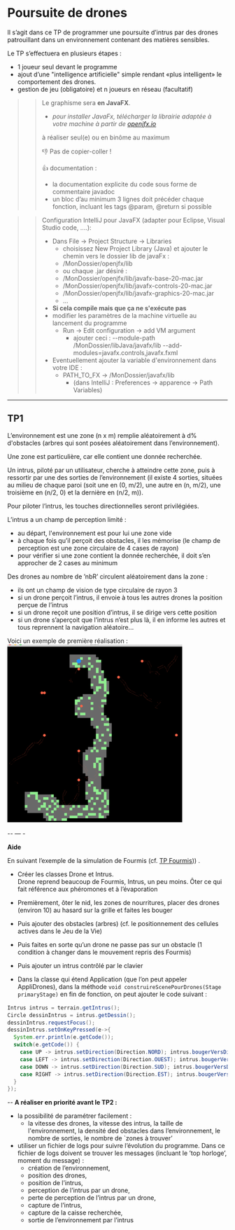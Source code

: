 # Poursuite de drones

Il s’agit dans ce TP de programmer une poursuite d’intrus par des drones patrouillant dans un environnement contenant des matières sensibles.

Le TP s’effectuera en plusieurs étapes :

 - 1 joueur seul devant le programme
  - ajout d’une "intelligence artificielle" simple rendant «plus intelligent» le comportement des drones.
  - gestion de jeu (obligatoire) et n joueurs en réseau (facultatif)

>>Le graphisme sera **en JavaFX**.
>>  - *pour installer JavaFx, télécharger la librairie adaptée à votre machine à partir de [openjfx.io](https://openjfx.io/)*
>> 
>> à réaliser seul(e) ou en binôme au maximum
>> 
>> :-1: Pas de copier-coller !
>> 
>> :+1: documentation :
>>  - la documentation explicite du code sous forme de commentaire javadoc
>>   - un bloc d’au minimum 3 lignes doit précéder chaque fonction, incluant les tags @param, @return si possible


>> Configuration IntelliJ pour JavaFX (adapter pour Eclipse, Visual Studio code, ....):<br> 
>> - Dans File -> Project Structure -> Libraries
>>   - choisissez New Project Library (Java) et ajouter le chemin vers le dossier lib de javaFx :
>>    -  /MonDossier/openjfx/lib
>>   - ou chaque .jar désiré :
>>    - /MonDossier/openjfx/lib/javafx-base-20-mac.jar
>>    - /MonDossier/openjfx/lib/javafx-controls-20-mac.jar
>>    - /MonDossier/openjfx/lib/javafx-graphics-20-mac.jar
>>    - ...
>> - **Si cela compile mais que ça ne s'exécute pas**
>>  - modifier les paramètres de la machine virtuelle au lancement du programme
>>    - Run -> Edit configuration -> add VM argument
>>      - ajouter ceci : --module-path /MonDossier/libJava/javafx/lib --add-modules=javafx.controls,javafx.fxml 
>>  - Eventuellement ajouter la variable d'environnement dans votre IDE : 
>>    - PATH_TO_FX	-> /MonDossier/javafx/lib
>>      - (dans IntelliJ : Preferences -> apparence -> Path Variables)


----
## TP1
L’environnement est une zone (n x m) remplie aléatoirement à d% d'obstacles (arbres qui sont posées aléatoirement dans l’environnement).

Une zone est particulière, car elle contient une donnée recherchée.

Un intrus, piloté par un utilisateur, cherche à atteindre cette zone, puis à ressortir par une des sorties de l’environnement (il existe 4 sorties, situées au milieu de chaque paroi (soit une en (0, m/2), une autre en (n, m/2), une troisième en (n/2, 0) et la dernière en (n/2, m)).

Pour piloter l’intrus, les touches directionnelles seront privilégiées.

L’intrus a un champ de perception limité :
 - au départ, l'environnement est pour lui une zone vide
 - à chaque fois qu’il perçoit des obstacles, il les mémorise (le champ de perception est une zone circulaire de 4 cases de rayon)
 - pour vérifier si une zone contient la donnée recherchée, il doit s’en approcher de 2 cases au minimum

 
Des drones au nombre de ’nbR’ circulent aléatoirement dans la zone :
 - ils ont un champ de vision de type circulaire de rayon 3
 - si un drone perçoit l’intrus, il envoie à tous les autres drones la position perçue de l’intrus
 - si un drone reçoit une position d’intrus, il se dirige vers cette position
 - si un drone s’aperçoit que l’intrus n’est plus là, il en informe les autres et tous reprennent la navigation aléatoire...

Voici un exemple de première réalisation :
![exemple de poursuite](./poursuite1.png)

--
— -

**Aide**

En suivant l’exemple de la simulation de Fourmis (cf. [TP Fourmis](https://github.com/EmmanuelADAM/coursJavaAvance/tree/master/TP/fourmis))) .

- Créer les classes Drone et Intrus. <br>
  Drone reprend beaucoup de Fourmis, Intrus, un peu moins. 
  Ôter ce qui fait référence aux phéromones et à l’évaporation
  
- Premièrement, ôter le nid, les zones de nourritures, placer des drones (environ 10) au hasard sur la grille et faites les bouger
- Puis ajouter des obstacles (arbres) (cf. le positionnement des cellules actives dans le Jeu de la Vie)
- Puis faites en sorte qu’un drone ne passe pas sur un obstacle (1 condition à changer dans le mouvement repris des Fourmis)
- Puis ajouter un intrus contrôlé par le clavier
- Dans la classe qui étend Application (que l’on peut appeler AppliDrones),
  dans la méthode ``void construireScenePourDrones(Stage primaryStage)``
  en fin de fonction, on peut ajouter le code suivant :
```Java
Intrus intrus = terrain.getIntrus();
Circle dessinIntrus = intrus.getDessin();
dessinIntrus.requestFocus();
dessinIntrus.setOnKeyPressed(e->{
  System.err.println(e.getCode());
  switch(e.getCode()) {
    case UP -> intrus.setDirection(Direction.NORD); intrus.bougerVersDirection(); 
    case LEFT -> intrus.setDirection(Direction.OUEST); intrus.bougerVersDirection(); 
    case DOWN -> intrus.setDirection(Direction.SUD); intrus.bougerVersDirection(); 
    case RIGHT -> intrus.setDirection(Direction.EST); intrus.bougerVersDirection(); 
  }
});
```
--
**A réaliser en priorité avant le TP2 :**

- la possibilité de paramétrer facilement :
  - la vitesse des drones, la vitesse des intrus, la taille de l'environnement, la densité ded obstacles dans l’environnement, le nombre de sorties, le nombre de `zones à trouver’
- utiliser un fichier de logs pour suivre l’évolution du programme. Dans ce fichier de logs doivent se trouver les messages (incluant le ’top horloge’, moment du message) :
  - création de l’environnement,
  - position des drones,
  - position de l’intrus,
  - perception de l’intrus par un drone,
  - perte de perception de l’intrus par un drone,
  - capture de l’intrus,
  - capture de la caisse recherchée,
  - sortie de l’environnement par l’intrus
